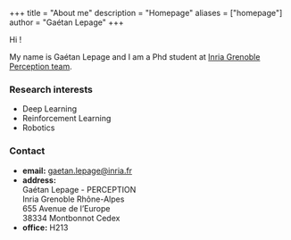 +++
title = "About me"
description = "Homepage"
aliases = ["homepage"]
author = "Gaétan Lepage"
+++

Hi !

My name is Gaétan Lepage and I am a Phd student at [Inria Grenoble Perception team](https://team.inria.fr/perception/).

### Research interests

* Deep Learning
* Reinforcement Learning
* Robotics

### Contact

* **email:** [gaetan.lepage@inria.fr](mailto:gaetan.lepage@inria.fr)
* **address:**\
    Gaétan Lepage - PERCEPTION\
    Inria Grenoble Rhône-Alpes\
    655 Avenue de l’Europe\
    38334 Montbonnot Cedex
* **office:** H213
